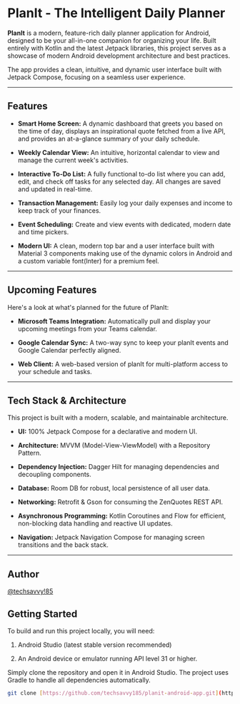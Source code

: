 #  PlanIt - The Intelligent Daily Planner

**PlanIt** is a modern, feature-rich daily planner application for Android, designed to be your all-in-one companion for organizing your life. Built entirely with Kotlin and the latest Jetpack libraries, this project serves as a showcase of modern Android development architecture and best practices.

The app provides a clean, intuitive, and dynamic user interface built with Jetpack Compose, focusing on a seamless user experience.

---

##  Features

*  **Smart Home Screen:** A dynamic dashboard that greets you based on the time of day, displays an inspirational quote fetched from a live API, and provides an at-a-glance summary of your daily schedule.

*  **Weekly Calendar View:** An intuitive, horizontal calendar to view and manage the current week's activities.

*  **Interactive To-Do List:** A fully functional to-do list where you can add, edit, and check off tasks for any selected day. All changes are saved and updated in real-time.

*  **Transaction Management:** Easily log your daily expenses and income to keep track of your finances.

*  **Event Scheduling:** Create and view events with dedicated, modern date and time pickers.

*  **Modern UI:** A clean, modern top bar and a user interface built with Material 3 components making use of the dynamic colors in Android and a custom variable font(Inter) for a premium feel.

---

##  Upcoming Features

Here's a look at what's planned for the future of PlanIt:

* **Microsoft Teams Integration:** Automatically pull and display your upcoming meetings from your Teams calendar.

* **Google Calendar Sync:** A two-way sync to keep your planIt events and Google Calendar perfectly aligned.

* **Web Client:** A web-based version of planIt for multi-platform access to your schedule and tasks.

---

##  Tech Stack & Architecture

This project is built with a modern, scalable, and maintainable architecture.

* **UI:** 100% Jetpack Compose for a declarative and modern UI.

* **Architecture:** MVVM (Model-View-ViewModel) with a Repository Pattern.

* **Dependency Injection:** Dagger Hilt for managing dependencies and decoupling components.

* **Database:** Room DB for robust, local persistence of all user data.

* **Networking:** Retrofit & Gson for consuming the ZenQuotes REST API.

* **Asynchronous Programming:** Kotlin Coroutines and Flow for efficient, non-blocking data handling and reactive UI updates.

* **Navigation:** Jetpack Navigation Compose for managing screen transitions and the back stack.

---
##  Author
[@techsavvy!85](https://github.com/techsavvy185)


##  Getting Started

To build and run this project locally, you will need:

1. Android Studio (latest stable version recommended)

2. An Android device or emulator running API level 31 or higher.

Simply clone the repository and open it in Android Studio. The project uses Gradle to handle all dependencies automatically.



```bash
git clone [https://github.com/techsavvy185/planit-android-app.git](https://github.com/techsavvy185/planit-android-app.git)

